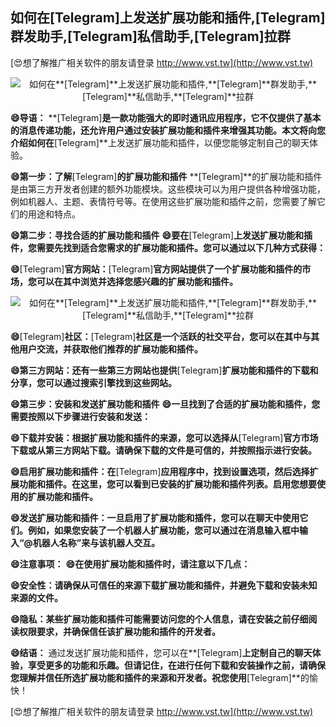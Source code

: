 ## **如何在**[Telegram]**上发送扩展功能和插件,**[Telegram]**群发助手,**[Telegram]**私信助手,**[Telegram]**拉群**

[😍想了解推广相关软件的朋友请登录 http://www.vst.tw](http://www.vst.tw)

 <center><img src="https://vst.tw/MP4/tuiguang/png/1.png" alt="如何在**[Telegram]**上发送扩展功能和插件,**[Telegram]**群发助手,**[Telegram]**私信助手,**[Telegram]**拉群"></center>

**😄导语：**
**[Telegram]**是一款功能强大的即时通讯应用程序，它不仅提供了基本的消息传递功能，还允许用户通过安装扩展功能和插件来增强其功能。本文将向您介绍如何在**[Telegram]**上发送扩展功能和插件，以便您能够定制自己的聊天体验。

**😄第一步：了解**[Telegram]**的扩展功能和插件**
**[Telegram]**的扩展功能和插件是由第三方开发者创建的额外功能模块。这些模块可以为用户提供各种增强功能，例如机器人、主题、表情符号等。在使用这些扩展功能和插件之前，您需要了解它们的用途和特点。

**😄第二步：寻找合适的扩展功能和插件**
**😄要在**[Telegram]**上发送扩展功能和插件，您需要先找到适合您需求的扩展功能和插件。您可以通过以下几种方式获得：**

**😄**[Telegram]**官方网站：**[Telegram]**官方网站提供了一个扩展功能和插件的市场，您可以在其中浏览并选择您感兴趣的扩展功能和插件。**

 <center><img src="https://vst.tw/MP4/tuiguang/png/6.png" alt="如何在**[Telegram]**上发送扩展功能和插件,**[Telegram]**群发助手,**[Telegram]**私信助手,**[Telegram]**拉群"></center>

**😄**[Telegram]**社区：**[Telegram]**社区是一个活跃的社交平台，您可以在其中与其他用户交流，并获取他们推荐的扩展功能和插件。**

**😄第三方网站：还有一些第三方网站也提供**[Telegram]**扩展功能和插件的下载和分享，您可以通过搜索引擎找到这些网站。**

**😄第三步：安装和发送扩展功能和插件**
**😄一旦找到了合适的扩展功能和插件，您需要按照以下步骤进行安装和发送：**

**😄下载并安装：根据扩展功能和插件的来源，您可以选择从**[Telegram]**官方市场下载或从第三方网站下载。请确保下载的文件是可信的，并按照指示进行安装。**

**😄启用扩展功能和插件：在**[Telegram]**应用程序中，找到设置选项，然后选择扩展功能和插件。在这里，您可以看到已安装的扩展功能和插件列表。启用您想要使用的扩展功能和插件。**

**😄发送扩展功能和插件：一旦启用了扩展功能和插件，您可以在聊天中使用它们。例如，如果您安装了一个机器人扩展功能，您可以通过在消息输入框中输入“@机器人名称”来与该机器人交互。**

**😄注意事项：**
**😄在使用扩展功能和插件时，请注意以下几点：**

**😄安全性：请确保从可信任的来源下载扩展功能和插件，并避免下载和安装未知来源的文件。**

**😄隐私：某些扩展功能和插件可能需要访问您的个人信息，请在安装之前仔细阅读权限要求，并确保信任该扩展功能和插件的开发者。**

**😄结语：**
通过发送扩展功能和插件，您可以在**[Telegram]**上定制自己的聊天体验，享受更多的功能和乐趣。但请记住，在进行任何下载和安装操作之前，请确保您理解并信任所选扩展功能和插件的来源和开发者。祝您使用**[Telegram]**的愉快！

[😍想了解推广相关软件的朋友请登录 http://www.vst.tw](http://www.vst.tw)



